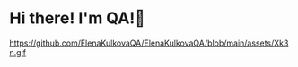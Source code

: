 # Hi there! I'm QA!👋
https://github.com/ElenaKulkovaQA/ElenaKulkovaQA/blob/main/assets/Xk3n.gif
<!--
**ElenaKulkovaQA/ElenaKulkovaQA** is a ✨ _special_ ✨ repository because its `README.md` (this file) appears on your GitHub profile.

Here are some ideas to get you started:

- 🔭 I’m currently working on ...
- 🌱 I’m currently learning ...
- 👯 I’m looking to collaborate on ...
- 🤔 I’m looking for help with ...
- 💬 Ask me about ...
- 📫 How to reach me: ...
- 😄 Pronouns: ...
- ⚡ Fun fact: ...
-->
